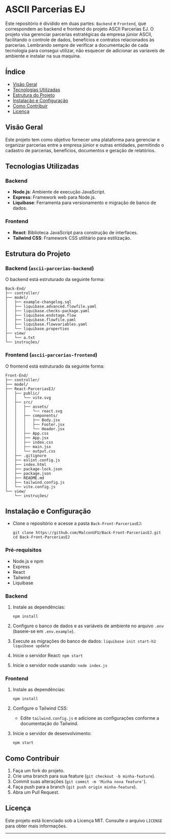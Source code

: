 
# ASCII Parcerias EJ

Este repositório é dividido em duas partes: `Backend` e `Frontend`, que correspondem ao backend e frontend do projeto ASCII Parcerias EJ. O projeto visa gerenciar parcerias estratégicas da empresa júnior ASCII, facilitando o controle de dados, benefícios e contratos relacionados às parcerias.
Lembrando sempre de verificar a documentação de cada tecnologia para consegui utilizar, não esquecer de adicionar as variaveis de ambiente e instalar na sua maquina.

## Índice

-   [Visão Geral](#vis%C3%A3o-geral)
-   [Tecnologias Utilizadas](#tecnologias-utilizadas)
-   [Estrutura do Projeto](#estrutura-do-projeto)
-   [Instalação e Configuração](#instala%C3%A7%C3%A3o-e-configura%C3%A7%C3%A3o)
-   [Como Contribuir](#como-contribuir)
-   [Licença](#licen%C3%A7a)

## Visão Geral

Este projeto tem como objetivo fornecer uma plataforma para gerenciar e organizar parcerias entre a empresa júnior e outras entidades, permitindo o cadastro de parcerias, benefícios, documentos e geração de relatórios.

## Tecnologias Utilizadas

### Backend

-   **Node.js**: Ambiente de execução JavaScript.
-   **Express**: Framework web para Node.js.
-   **Liquibase**: Ferramenta para versionamento e migração de banco de dados.

### Frontend

-   **React**: Biblioteca JavaScript para construção de interfaces.
-   **Tailwind CSS**: Framework CSS utilitário para estilização.

## Estrutura do Projeto

### Backend (`ascii-parcerias-backend`)

O backend está estruturado da seguinte forma:

```
Back-End/
├── controller/
├── model/
│   ├── example-changelog.sql
│   ├── liquibase.advanced.flowfile.yaml
│   ├── liquibase.checks-package.yaml
│   ├── liquibase.endstage.flow
│   ├── liquibase.flowfile.yaml
│   ├── liquibase.flowvariables.yaml
│   └── liquibase.properties
├── view/
│   └── a.txt
└── instruções/
```


### Frontend (`ascii-parcerias-frontend`)

O frontend está estruturado da seguinte forma:

```
Front-End/
├── controller/
├── model/
├── React-ParceriasEJ/
│   ├── public/
│   │   └── vite.svg
│   ├── src/
│   │   ├── assets/
│   │   │   └── react.svg
│   │   ├── components/
│   │   │   ├── Body.jsx
│   │   │   ├── Footer.jsx
│   │   │   └── Header.jsx
│   │   ├── App.css
│   │   ├── App.jsx
│   │   ├── index.css
│   │   ├── main.jsx
│   │   └── output.css
│   ├── .gitignore
│   ├── eslint.config.js
│   ├── index.html
│   ├── package-lock.json
│   ├── package.json
│   ├── README.md
│   ├── tailwind.config.js
│   └── vite.config.js
└── view/
    └── instruções/
```
## Instalação e Configuração
- Clone o repositório e acesse a pasta `Back-Front-ParceriasEJ`:
        
    
    `git clone https://github.com/MalconUFU/Back-Front-ParceriasEJ.git
    cd Back-Front-ParceriasEJ`
    
### Pré-requisitos

-   Node.js e npm
-   Express
-   React
-   Tailwind
-   Liquibase

### Backend
    
1.  Instale as dependências:
            
    `npm install` 
    
2.  Configure o banco de dados e as variáveis de ambiente no arquivo `.env` (baseie-se em `.env.example`).

4.  Execute as migrações do banco de dados:
     `liquibase init start-h2`
    `liquibase update`
    
6.  Inicie o servidor React:
    `npm start`
    
7. Inicie o servidor node usando:
   `node index.js ` 

### Frontend
    
1.  Instale as dependências:
            
    `npm install` 
    
2.  Configure o Tailwind CSS:
    -   Edite `tailwind.config.js` e adicione as configurações conforme a documentação do Tailwind.
3.  Inicie o servidor de desenvolvimento:
        
    `npm start` 
    

## Como Contribuir

1.  Faça um fork do projeto.
2.  Crie uma branch para sua feature (`git checkout -b minha-feature`).
3.  Commit suas alterações (`git commit -m 'Minha nova feature'`).
4.  Faça push para a branch (`git push origin minha-feature`).
5.  Abra um Pull Request.

## Licença

Este projeto está licenciado sob a Licença MIT. Consulte o arquivo `LICENSE` para obter mais informações.


----------
